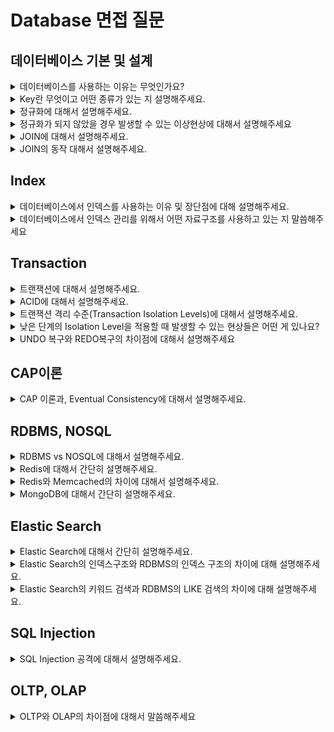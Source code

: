 # Database 면접 질문

## 데이터베이스 기본 및 설계
<details>
  <summary>데이터베이스를 사용하는 이유는 무엇인가요?</summary>
  </br>
  <p>데이터베이스 이전 파일 시스템에서 데이터를 관리할 경우 발생하는 데이터의 종속성, 중복성, 무결성의 문제점들을 해결하기 위해서 사용하게 되었습니다.</p>
  <p>
    데이터베이스 특징은 다음과 같습니다.
    <ul>
      <li>데이터의 독립성을 보장할 수 있습니다. 데이터베이스의 성능 향상을 위한 데이터베이스의 변화가 생기더라도 응용프로그램을 수정하지 않아도 됨을 의미합니다.</li>
      <li>데이터의 여러 경로로 생성되어 입력되는 상황에서 유효성을 검증하여 데이터의 무결성을 보장할 수 있습니다. </li>
      <li>사용자들의 인가와 권한 부여를 통해 데이터베이스 내 자원을 접근을 제한하여 데이터의 보안성을 지킬 수 있습니다.</li>
      <li>연관된 정보를 논리적 구조로 관리하여 데이터 변경에 따른 불일치성을 배제할 수 있습니다. 이를 통해 데이터의 일관성을 보장합니다.</li>
      <li>데이터 베이스를 통해 데이터를 통합적으로 관리함으로써, 데이터의 중복을 최소화할 수 있습니다.</li>
    </ul>
  </p>
</details>

<details>
  <summary>Key란 무엇이고 어떤 종류가 있는 지 설명해주세요.</summary>
  </br>
  <p>Key란 Tuple을 구분할 수 있는 기준이 되는 Attribute를 의미합니다.</p>
  <p>Key의 종류에는 Candidate key(후보키), Primary Key(기본키), Alternate key(대체키), Super key(슈퍼키), Foreign Key(외래키)가 있습니다.</p>
  <p>
    <ul>
      <li>Candidate Key의 경우에는 Tuple을 유일하게 식별하기 위해 사용되는 Attribute(속성)들의 부분 집합으로 유일성과 최소성을 만족해야합니다.
      유일성은 key로 하나의 tupe을 유일하게 식별할 수 있다는 것을 의미하며, 최소성은 꼭 필요한 attribute(속성)로 구성된 것을 의미합니다.</li>
      <li>Candiate key에서 선택된 하나의 key가 Primary key(기본키)입니다. 기본키는 Null값을 가질 수 없으며, 중복된 값을 추가할 수 없습니다.</li>
      <li>Primary Key를 제외한 나머지 Candiate Key를 Alternate key라고 합니다.</li>
      <li>Candiate key에서 최소성을 만족하지 못하는 키의 경우 Super Key라고 합니다.</li>
      <li>Foreign key는 다른 Relation(Entity, Table)의 Primary Key를 참조하고 있는 Attribute를 의미합니다</li>
    </ul>
  </p>
</details>

<details>
  <summary>정규화에 대해서 설명해주세요.</summary>
  </br>
  <p>정규화는 데이터의 중복방지, 무결성을 충족시키기 위해 데이터베이스를 설계하는 것을 의미합니다.</p>
  <p>
    <ul>
      <li>제1정규화(1NF)는 반복되는 데이터가 없도록 테이블을 분리하고, 분리된 테이블의 모든 데이터가 식별자로 완전히 구분되도록 하는 것을 말합니다.</li>
      <li>제2정규화(2NF)는 Key가 아닌 모든 컬럼들은 key 전체에 종속되도록 하는 것을 의미합니다. 즉, pk의 일부로 식별할 수 있는 데이터가 있다면 분리해야하는 것입니다.</li>
      <li>제3정규화(3NF)는 key가 아닌 모든 컬럼들은 key 전체에만 종속되어야 한다는 것을 의미합니다. 즉, key가 아닌 컬럼이 key가 아닌 다른 컬럼에 의해서 종속된다면 이는 분리되어야 한다는 것을 의미합니다.</li>
    </ul>
  </p>
</details>

<details>
  <summary>정규화가 되지 않았을 경우 발생할 수 있는 이상현상에 대해서 설명해주세요</summary>
  <p>
    <ul>
      <li>Insert를 위해서 불필요한 데이터를 추가해야지 삽입이 가능한 현상</li>
      <li>Update 시 일부 데이터만 변경하여 데이터의 불일치가 발생하는 현상</li>
      <li>Delete 시 꼭 필요한 데이터들이 함께 삭제되는 문제</li>
    </ul>
  </p>
</details>

<details>
  <summary>JOIN에 대해서 설명해주세요.</summary>
  </br>
  <p>두 개 이상의 테이블을 연결하여 데이터를 탐색하는 방법입니다.</p>
  <p>Join 방법으로는 inner join, outer join, cross join, self join이 있습니다.
    <ul>
      <li>inner join은 join 시 기준되는 attribute가 join에 참여하는 모든 테이블에 존재하는 데이터만 조인하는 것을 의미합니다.</li>
      <li>outer join의 경우에는 join시 기준 되는 attribute가 특정 테이블에만 존재하더라도 join을 하는 것을 의미합니다. 이때 특정 테이블에 대한 선택에 따라서 left outer join과 right outer join, full outer join으로 나눠지게 됩니다. left outer join과 right outer join은 특정 한 테이블에 대해서만 attribute의 존재 유무를 확인하는 것이고 full outer join의 경우 양쪽 테이블 모두 attribute 존재 유뮤를 확인하다는 차이가 있습니다.</li>
      <li>Cross Join의 경우 Join을 위한 기준 attribute에 대해서 두 테이블의 모든 조합 경우의 수를 표현하는 방식입니다. 위의 inner, outer join과 다르게 두 테이블의 기준 attribute가 다르더라도 출력될 수 있습니다.</li>
      <li>Self join의 경우 동일한 테이블 사이의 조인을 의미하며 SQL의 문법상으로 FROM절에 같은 Table이 2번 이상 나타나게 됩니다. 동일한 테이블은 테이블과 컬럼 이름이 모두 동일하기 때문에 식별을 위해 Alias(별칭)을 반드시 사용해야 합니다. </li>
    </ul>
  </p>
</details>

<details>
  <summary>JOIN의 동작 대해서 설명해주세요.</summary>
  </br>
  <p>두 개 이상의 테이블을 연결하여 데이터를 탐색하는 방법입니다.</p>
  <p>Join 방법으로는 inner join, outer join, cross join, self join이 있습니다.
    <ul>
      <li>inner join은 join 시 기준되는 attribute가 join에 참여하는 모든 테이블에 존재하는 데이터만 조인하는 것을 의미합니다.</li>
      <li>outer join의 경우에는 join시 기준 되는 attribute가 특정 테이블에만 존재하더라도 join을 하는 것을 의미합니다. 이때 특정 테이블에 대한 선택에 따라서 left outer join과 right outer join, full outer join으로 나눠지게 됩니다. left outer join과 right outer join은 특정 한 테이블에 대해서만 attribute의 존재 유무를 확인하는 것이고 full outer join의 경우 양쪽 테이블 모두 attribute 존재 유뮤를 확인하다는 차이가 있습니다.</li>
      <li>Cross Join의 경우 Join을 위한 기준 attribute에 대해서 두 테이블의 모든 조합 경우의 수를 표현하는 방식입니다. 위의 inner, outer join과 다르게 두 테이블의 기준 attribute가 다르더라도 출력될 수 있습니다.</li>
      <li>Self join의 경우 동일한 테이블 사이의 조인을 의미하며 SQL의 문법상으로 FROM절에 같은 Table이 2번 이상 나타나게 됩니다. 동일한 테이블은 테이블과 컬럼 이름이 모두 동일하기 때문에 식별을 위해 Alias(별칭)을 반드시 사용해야 합니다. </li>
    </ul>
  </p>
</details>

## Index
<details>
  <summary>데이터베이스에서 인덱스를 사용하는 이유 및 장단점에 대해 설명해주세요.</summary>
  </br>
  <p>데이터베이스에서 인덱스를 사용하는 이유는 검색성능을 향상시키기 위함입니다.</p>
  <p>하지만 검색성능을 실질적으로 향상시키기 위해서는 해당 쿼리가 index를 사용하는지, 카디널리티, Selectivity 같은 요소들이 고려된 인덱스가 생성되어야 합니다.</p>
  <p>일반적인 경우의 장점으로는 빠른 검색 성능을 들 수 있습니다.</p>
  <p>일반적인 경우의 단점으로는 인덱스를 구성하는 비용 즉, 추가, 수정, 삭제 연산시에 인덱스를 형성하기 위한 추가적인 연산이 수행됩니다.</p>
  <p>따라서, 인덱스를 생성할 때에는 트레이드 오프 관계에 놓여있는 요소들을 종합적으로 고려하여 생성해야합니다.</p>
</details>

<details>
  <summary>데이터베이스에서 인덱스 관리를 위해서 어떤 자료구조를 사용하고 있는 지 말씀해주세요</summary>
  </br>
  <p>인덱스가 되는 컬럼의 값을 B-tree 계열의 자료구조를 이용해서 저장 및 탐색합니다. Hash Table의 자료구조를 이용하여 Index를 지원하는 경우도 있는 데, 이는 데이터의 크기가 작고 매우 빠른 속도를 요구할 경우 적용할 수 있습니다. 다만, Hash Table의 경우 등호 연산에 최적화 되어 있는 자료구조이기 때문에 부등호 연산시에 속도가 느려질 수 있습니다.</p>
</details>


## Transaction
<details>
  <summary>트랜잭션에 대해서 설명해주세요.</summary>
  </br>
  <p>트랜잭션이란 데이터베이스의 상태를 변화시키는 하나의 논리적인 작업 단위라고 할 수 있으며, 트랜잭션에는 여러개의 연산이 수행될 수 있습니다.</p>
  <p>트랜잭션은 수행중에 한 작업이라도 실패하면 전부 실패하고, 모두 성공해야 성공이라고 할 수 있습니다.</p>
</details>

<details>
  <summary>ACID에 대해서 설명해주세요.</summary>
  </br>
  <p>ACID는 트랜잭션이 안전하게 수행된다는 것을 보장하기 위한 성질입니다.</p>
  <p>
    <ul>
      <li>Atomicity(원자성): 트랜잭션의 연산은 모든 연산이 완벽히 수행되어야 하며, 한 연산이라도 실패하면 트랜잭션은 실패해야 합니다.</li>
      <li>Consistency(일관성): 트랜잭션은 유효한 상태로만 변경될 수 있습니다.</li>
      <li>Isolation(고립성): 트랜잭션은 동시에 실행될 경우 다른 트랜잭션에 의해 영향을 받지 않고 독립적으로 실행되어야 합니다.</li>
      <li>Durability(내구성): 트랜잭션이 커밋된 이후에는 시스템 오류가 발생하더라도 커밋된 상태로 유지되는 것을 보장해야 합니다. (일반적으로 비휘발성 메모리에 데이터가 저장되는 것을 의미)</li>
    </ul>
  </p>
</details>

<details>
  <summary>트랜잭션 격리 수준(Transaction Isolation Levels)에 대해서 설명해주세요.</summary>
  </br>
  <p>트랜잭션 격리수준은 고립도와 성능의 트레이드 오프를 조절합니다.</p>
  <p>
    <ul>
      <li>READ UNCOMMITTED: 다른 트랜잭션에서 커밋되지 않은 내용도 참조할 수 있다.</li>
      <li>READ COMMITTED: 다른 트랜잭션에서 커밋된 내용만 참조할 수 있다.</li>
      <li>REPEATABLE READ: 트랜잭션에 진입하기 이전에 커밋된 내용만 참조할 수 있다.</li>
      <li>SERIALIZABLE: 트랜잭션에 진입하면 락을 걸어 다른 트랜잭션이 접근하지 못하게 한다.(성능 매우 떨어짐)</li>
    </ul>
  </p>
</details>

<details>
  <summary>낮은 단계의 Isolation Level을 적용할 때 발생할 수 있는 현상들은 어떤 게 있나요?</summary>
  </br>
  <p>
    <ul>
      <li>Dirty Read: 커밋되지 않은 수정 중인 데이터를 다른 트랜잭션에서 읽을 수 있도록 허용할 때 발생하는 현상.   
      어떤 트랜잭션에서 아직 실행이 끝나지 않은 다른 트랜잭션에 의한 변경사항을 보게되는 경우</li>
      <li>Non-Repeatable Read: 한 트랜잭션에서 같은 쿼리를 두번 수행할 때, 그 사이에 다른 트랜잭션 값을 수정 또는 삭제하면서 두 쿼리의 결과가 상이하게 나타나는 일관성이 깨진 현상</li>
      <li>Phantom Read: 한 트랜잭션 안에서 일정 범위의 레코드를 두번 이상 읽었을 때, 첫번째 쿼리에서는 없던 레코드가 두번째 쿼리에서 나타나는 현상</li>
    </ul>
  </p>
</details>

<details>
  <summary>UNDO 복구와 REDO복구의 차이점에 대해서 설명해주세요</summary>
  </br>
  <p>UNDO 복구는 이전 상태로 돌아가는 복구로 수정된 데이터들에 대해서 수정되기 전 데이터로 변경시키는 복구를 의미합니다.</p>
  <p>REDO 복구는 UNDO 복구와 반대로 이미 commit된 트랜잭션의 수정을 재반영하는 복구작업을 REDO 복구라고 합니다.</p>

  <p>DBMS는 디스크에 저장된 데이터를 메모리에서 처리할 수 있도록 페이지단위로 읽고 작업을 처리하게 됩니다. 이때 아직 완료되지 않은 트랜잭션이 수정한 페이지들이 있게 됩니다. 이러한 트랜잭션 완료 전 수정된 페이지들을 이전 상태로 되돌리는 작업이 UNDO 작업입니다.</p>
  <p>UNDO 작업의 경우 DBMS의 buffer 관리자의 정책에 따라 수정된 페이지를 디스크에 쓸 수 있습니다. 이를 STEAL 정책이라고 하며, 일반적으로 DBMS가 채택하는 버퍼 관리 정책입니다. 이러한 STEAL 정책 사용 시에는 수정된 페이지가 메모리뿐만 아니라 디스크에도 저장 있기 때문에 UNDO 로깅과 복구가 필요합니다.</p>
  <p>
    UNDO 데이터는 다음과 같은 값이 기록 됩니다.
    <ul>
      <li>Insert 시에는 insert된 데이터의 row id가 기록됩니다.</li>
      <li>Update 시에는 update된 데이터 row의 변경 전 값이 기록됩니다.</li>
      <li>Delete 시에는 delete된 데이터의 모든 값이 기록됩니다.</li>
    </ul>
  </p>
  <p>트랜잭션의 일관성 원칙에 따라서커밋한 트랜잭션의 수정은 유지되어야 합니다. 트랜잭션이 종료되는 시점에 해당 트랜잭션의 수정한 페이지들을 디스크에 쓰는 지 여부에 따라 영향을 받게 됩니다.</p>
  <p>수정했던 모든 페이지를 트랜잭션 커밋 시점에 디스크에 반영하는 정책을 FORCE 정책이라고 합니다. 이와 다르게 커밋 시점에 디스크에 반영하지 않는 정책은 NO-FORCE 정책이라고 합니다. FORCE 정책 사용 시에는 트랜잭션 완료 시 모든 수정데이터가 디스크에 반영되기 떄문에 REDO 복구가 필요 없습니다. 하지만 NO-FORCE 정책의 경우에는 커밋한 트랜잭션의 내용이 아직 디스크 반영되지 않았기 때문에 반드시 REDO 복구가 필요하게 됩니다. 일반적으로 DBMS는 NO-FORCE 정책을 채택하고 있습니다. 추가적으로 FORCE 정책의 경우에는 백업으로부터 복구 시에는 REDO 복구가 요구됩니다.</p>

</details>

## CAP이론
<details>
  <summary>CAP 이론과, Eventual Consistency에 대해서 설명해주세요.</summary>
  </br>
  <p>CAP 이론은 분산 환경에서 모두를 만족하는 시스템은 없다는 이론입니다.</p>
  <p>
    <ul>
      <li>Consitenty(일관성): ACID의 일관성과는 약간 다릅니다. 모든 노드가 같은 시간에 같은 데이터를 보여줘야 한다는 것입니다.</li>
      <li>Availability(가용성): 모든 동작에 대한 응답이 리턴되어야 합니다.</li>
      <li>Partition Tolerance(분할 내성): 시스템 일부가 네트워크에서 연결이 끊기더라도 동작해야 합니다.</li>
    </ul>
  </p>
  <p>CAP는 해당 시스템이 이거다 하고 말하기 곤란한게 어떻게 클러스터링 하느냐에 따라 달라질 수 있습니다. 그렇기 때문에 어떤 전략을 취할 때 어떤 것을 선택했는가를 잘 알아야 합니다. (단순히 MySQL이 CA입니다. 보다는 어떤 이유로 CA인지 근거를 생각해보기) 그리고 어느정도 한계가 있는 이론이고 PACELC 이론이라고 또 있습니다.</p>
  <p>Eventual Consistency는 이 Consistency를 보장해주지 못하기 때문에 나온 개념으로, Consistency를 완전히 보장하지는 않지만, 결과적으로 언젠가는 Conssistency가 보장됨을 의미합니다.</p>
</details>

## RDBMS, NOSQL
<details>
  <summary>RDBMS vs NOSQL에 대해서 설명해주세요.</summary>
  </br>
  <p>RDBMS는 데이터베이스를 이루는 객체들의 릴레이션을 통해서 데이터를 저장하는 데이터베이스입니다. SQL을 사용해 데이터의 저장, 질의, 수정, 삭제를 할 수 있으며 데이터를 효율적으로 보관하는 것을 목적으로 하고 구조화가 굉장히 중요합니다.</p>
  <p>장점으로는 명확한 데이터 구조를 보장하고, 중복을 피할 수 있습니다.</p>
  <p>NOSQL은 RDBMS에 비해 자유로운 형태로 데이터를 저장합니다. 또한 수평확장을 할 수 있고 분산처리를 지원합니다. 다양한 형태의 NOSQL 데이터베이스가 있고, 대표적으로 key-value store, bigtable, dynamo, document db, graph db 등이 있습니다.</p>
  <p>둘은 대체될 수 있는 것이 아니고, 각각 필요한 시점에 적절히 선택해서 사용해야 합니다. 둘 다 같이쓰는 상호보완적인 존재가 될 수도 있습니다.</p>
</details>

<details>
  <summary>Redis에 대해서 간단히 설명해주세요.</summary>
  </br>
  <p>Redis는 key-value store NOSQL DB입니다. 싱글스레드로 동작하며 자료구조를 지원합니다. 그리고 다양한 용도로 사용될 수 있도록 다양한 기능을 지원합니다. 데이터의 스냅샷 혹은 AOF 로그를 통해 복구가 가능해서 어느정도 영속성도 보장됩니다.</p>
  <p>스프링에서는 세션을 관리하거나, 캐싱을 하는데에 자주 사용되는 것으로 알고 있습니다.</p>
  <p>일반적인 데이터베이스의 경우 하드디스크나 SSD에 저장되는 반면에, Redis는 메모리(RAM)에 저장하여 디스크 스캐닝을 하지 않아 매우 빠릅니다.</p>
  <p>RAM은 휘발성이 있기 때문에 이를 막기위해 백업과정이 존재합니다. </p>

  - snapshot : 특정 지점을 설정하고 디스크에 백업
  - AOF(Append Only File) : 명령(쿼리)들을 저장해두고, 서버가 다운되면 재실행해서 다시 만들어 놓는 것
  <p>value는 총 5가지의 타입이 가능합니다. text/binary같은 string타입, set타입, sorted set, Hash, List</p>
  <p>캐싱도 가능하여 실시간 채팅에 적합하며 세션 공유를 위한 클러스터링에도 활용됩니다.</p>

</details>

<details>
  <summary>Redis와 Memcached의 차이에 대해서 설명해주세요.</summary>
  </br>
  <p>Redis는 싱글 스레드 기반으로 동작하고, Memcached는 멀티스레드를 지원해서 멀티 프로세싱이 가능합니다.</p>
  <p>Redis는 다양한 자료구조를 지원하고, Memcached는 문자열 형태로만 저장합니다.</p>
  <p>Redis는 여러 용도로 사용할 수 있도록 다양한 기능을 지원합니다.</p>
  <p>Redis는 스냅샷, AOF 로그를 통해서 데이터 복구가 가능합니다.</p>
</details>

<details>
  <summary>MongoDB에 대해서 간단히 설명해주세요.</summary>
  </br>
  <p>

    - 도큐먼트 데이터베이스
      - 도큐먼트는 HTML과 같은 특정 형식의 태그 구조를 의미하며, mongoDB는 JSON(JavaScript Object Notation) 형식으로 데이터를 관리하므로 NoSQL 데이터베이스 중 도큐먼트 데이터베이스로 분류됩니다. 또한 도큐먼트는 mongoDB가 데이터를 저장하는 최소 단위이기도 합니다.
      - 도큐먼트는 필드와 값의 쌍으로 구성되며, 관계를 갖는 데이터를 중첩 도큐먼트와 배열을 사용하여 1개의 도큐먼트로 표현할 수 있습니다.
      - 데이터 입출력 시에는 JSON 형식의 도큐먼트를 사용하나 데이터베이스 저장 시에는 이진 포맷으로 인코딩한 BSON(Binary JSON) 형식의 도큐먼트로 변환되어 저장됩니다.
    - 유연한 스키마
      - 스키마의 선언 없이 필드의 추가와 삭제가 자유로운 Schema-less 구조입니다.
      - 관계형 데이터베이스는 테이블 내 모든 로우(Row)의 칼럼 집합이 동일하고 같은 칼럼은 동일한 데이터 타입을 갖는 정형 스키마이나, mongoDB는 컬렉션 내 모든 도큐먼트들의 필드 집합이 동일하지 않고 같은 필드라도 데이터 타입이 다를 수 있는 비정형 스키마입니다.
    - 비 관계형 데이터베이스
      - mongoDB는 관계형 데이터베이스의 관계(Relationship) 개념이 없는 비 관계형 데이터베이스입니다.
    - mongoDB는 조인(Join)을 지원하지 않으며, 대신 임베디드 방식의 도큐먼트 구조를 사용하거나 레퍼런스 방식의 도큐먼트 구조를 사용한 후 애플리케이션에서 조인해야 합니다.
    - 비 트랜잭션
    - mongoDB는 트랜잭션을 지원하지 않고 각각의 도큐먼트 단위로 처리됩니다.
    - 트랜잭션을 지원하지 않으므로 Commit 또는 Rollback 개념이 없으며 모두 Auto Commit으로 처리됩니다.

  </p>
</details>

## Elastic Search
<details>
  <summary>Elastic Search에 대해서 간단히 설명해주세요.</summary>
  </br>
  <p>Elastic Search는 자바로 개발된 오픈소스 검색엔진 입니다. 보통 단독으로 사용하기보다는 ELK 스택이라고 부르는 Logstash, Kibana, Beats를 추가적으로 사용합니다.</p>
  <p>Inverted Index 구조로 데이터를 저장해서, 전문(Full-text) 검색시에 RDBMS에 비해 뛰어난 성능을 보장합니다.</p>
  <p>다양한 용도로 사용할 수 있습니다. (데이터 저장, 문서 검색, 위치 검색, 머신 러닝 기반 검색, 로그 분석, 보안 감사 분석 등)</p>
</details>

<details>
  <summary>Elastic Search의 인덱스구조와 RDBMS의 인덱스 구조의 차이에 대해 설명해주세요.</summary>
  </br>
  <p>Elastic Search는 Inverted-Index 구조로 데이터를 저장합니다. 이는 책의 색인을 생각해보면 쉬운데, 특정 단어가 출현하는 doc을 저장하는 것입니다. 반면 RDBMS는 B-Tree와 그와 유사한 인덱스를 사용합니다. 데이터가 어디에 존재하는지 어떤 순서로 저장하는 지의 차이라고 생각합니다. RDBMS에도 다양한 인덱스 구조가 있으나 여기서 예로 든 것은 B-Tree 인덱스입니다.</p>
</details>

<details>
  <summary>Elastic Search의 키워드 검색과 RDBMS의 LIKE 검색의 차이에 대해 설명해주세요.</summary>
  </br>
  <p>Elastic Search의 키워드 검색은 document를 저장할 때 수행하는 알고리즘과 동일한 알고리즘으로 키워드를 분리합니다. 그 중에서 랭킹알고리즘을 통해서 가장 유사한 순서대로 결과를 나타냅니다.</p>
  <p>RDBMS에서의 LIKE 검색은 와일드카드로 시작하지 않는 경우에만 인덱스를 사용하고 나머지 경우는 전체를 탐색하기 때문에 상대적으로 느립니다.</p>
</details>



## SQL Injection
<details>
  <summary>SQL Injection 공격에 대해서 설명해주세요.</summary>
  </br>
  <p>SQL Injection은 조작된 SQL 쿼리문을 데이터베이스에 전달하여 비정상적인 명령을 실행시키는 공격 기법입니다.</p>
  <p>
    공격방법으로는 
    <ul>
      <li>인증 우회는 데이터베이스 로그인 시 ID와 Password를 input창에 입력하게 되는 데, 이때 다른 Query를 삽입하여 함께 입력하는 방식입니다.</li>
      <li> 데이터 노출: 시스템에서 발생하는 에러 메세지를 이용하여 공격하는 방법으로, 악의적으로 에러를 유발하면서 데이터베이스의 구조를 유추할 수 있고 해킹에 활용한다.</li>
    </ul>
  </p>
  <p>
    방어방법으로는 
    <ul>
      <li>input값을 받을 때, 특수문자 여부 검사하는 것</li>
      <li>SQL 서버 오류 발생 시, 해당하는 에러 메시지 감추기</li>
      <li>preparestatement 사용하기 : preparestatement를 사용하면 특수문자를 자동으로 escaping 해준다.</li>
    </ul>
  </p>
</details>

## OLTP, OLAP
<details>
  <summary>OLTP와 OLAP의 차이점에 대해서 말씀해주세요</summary>
  </br>
  <p>OLTP는 OnLine Transaction Processing의 약자로 트랜잭션이 중심이되는 처리방식을 의미합니다. 이는 데이터의 무결성과 트랜잭션을 효율화를 중요하게 생각하는 것을 의미합니다. OLAP는 OnLine Analytical Processing의 약자로 분석을 위한 프로세스로 최근 생산되는 데이터의 크기와 속도가 증가에 따라 데이터의 정확성보다는 속도를 중점으로 처리하는 것들을 의미합니다. </p>
</details>